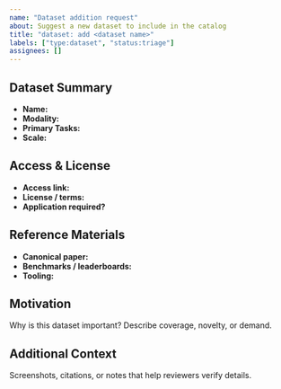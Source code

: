 ```yaml
---
name: "Dataset addition request"
about: Suggest a new dataset to include in the catalog
title: "dataset: add <dataset name>"
labels: ["type:dataset", "status:triage"]
assignees: []
---
```


## Dataset Summary
- **Name:** <!-- official dataset name -->
- **Modality:** <!-- e.g., RGB video, IMU, multimodal -->
- **Primary Tasks:** <!-- action recognition, pose estimation, etc. -->
- **Scale:** <!-- subjects, sequences, hours -->

## Access & License
- **Access link:** <!-- official download page -->
- **License / terms:** <!-- link or summary -->
- **Application required?** <!-- yes/no and instructions -->

## Reference Materials
- **Canonical paper:** <!-- title + venue + link -->
- **Benchmarks / leaderboards:** <!-- optional -->
- **Tooling:** <!-- official repos, loaders -->

## Motivation
Why is this dataset important? Describe coverage, novelty, or demand.

## Additional Context
Screenshots, citations, or notes that help reviewers verify details.
